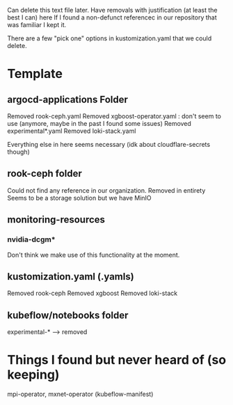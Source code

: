 Can delete this text file later. Have removals with justification (at least the best I can) here
If I found a non-defunct referencec in our repository that was familiar I kept it.

There are a few "pick one" options in kustomization.yaml that we could delete.



# Template
## argocd-applications Folder
Removed rook-ceph.yaml
Removed xgboost-operator.yaml : don't seem to use (anymore, maybe in the past I found some issues)
Removed experimental*.yaml
Removed loki-stack.yaml

Everything else in here seems necessary (idk about cloudflare-secrets though)


## rook-ceph folder
Could not find any reference in our organization. Removed in entirety
Seems to be a storage solution but we have MinIO

## monitoring-resources

### nvidia-dcgm* 
Don't think we make use of this functionality at the moment.

## kustomization.yaml (.yamls)
Removed rook-ceph
Removed xgboost
Removed loki-stack


## kubeflow/notebooks folder
experimental-* --> removed

# Things I found but never heard of (so keeping)
mpi-operator, mxnet-operator (kubeflow-manifest)